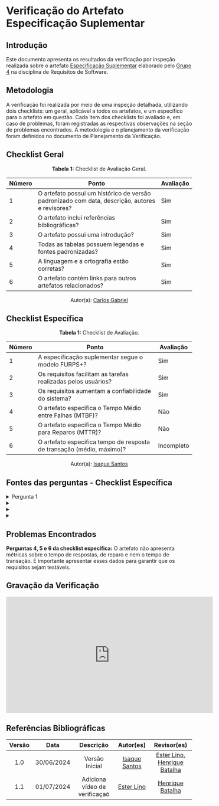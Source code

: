 # Verificação do Artefato Especificação Suplementar

## Introdução

Este documento apresenta os resultados da verificação por inspeção realizada sobre o artefato [Especificação Suplementar](https://requisitos-de-software.github.io/2024.1-Gov.br/#/modelagem/especificacao_suplementar) elaborado pelo [Grupo 4](https://github.com/Requisitos-de-Software/2024.1-Gov.br) na disciplina de Requisitos de Software.

## Metodologia

A verificação foi realizada por meio de uma inspeção detalhada, utilizando dois checklists: um geral, aplicável a todos os artefatos, e um específico para o artefato em questão. Cada item dos checklists foi avaliado e, em caso de problemas, foram registradas as respectivas observações na seção de problemas encontrados. A metodologia e o planejamento da verificação foram definidos no documento de Planejamento da Verificação.


## Checklist Geral

<font><p style="text-align: center">**Tabela 1:** Checklist de Avaliação Geral.</p></font>

| Número  | Ponto                                                                                                           | Avaliação         |
|-----|----------------------------------------------------------------------------------------------------------------------|------------------|
| 1   | O artefato possui um histórico de versão padronizado com data, descrição, autores e revisores?                       |        Sim          |
| 2   | O artefato inclui referências bibliográficas?                                                                        |            Sim      |
| 3   | O artefato possui uma introdução?                                                                                   |         Sim         |
| 4   | Todas as tabelas possuem legendas e fontes padronizadas?                                                             |        Sim          |
| 5  | A linguagem e a ortografia estão corretas?                                                                           |               Sim   |
| 6  | O artefato contém links para outros artefatos relacionados?                                                           |      Sim            |

<div align="center">Autor(a): <a href="https://github.com/TheCarlosRamos">Carlos Gabriel</a></div>

## Checklist Específica

<font><p style="text-align: center">**Tabela 1:** Checklist de Avaliação.</p></font>

| Número  | Ponto                                                                         | Avaliação |
|-----|-----------------------------------------------------------------------------------|-----------|
| 1   | A especificação suplementar segue o modelo FURPS+?                                |   Sim     |
| 2   | Os requisitos facilitam as tarefas realizadas pelos usuários?                     |    Sim    |
| 3   | Os requisitos aumentam a confiabilidade do sistema?                               |     Sim   |
| 4   | O artefato especifica o Tempo Médio entre Falhas (MTBF)?                          |   Não      |
| 5   | O artefato especifica o Tempo Médio para Reparos (MTTR)?                          |     Não    |
| 6  | O artefato especifica tempo de resposta de transação (médio, máximo)?             |   Incompleto     |

<div align="center">Autor(a): <a href="https://github.com/IsaqueSH">Isaque Santos</a></div>

## Fontes das perguntas - Checklist Específica

</details>
<details><summary>Pergunta 1</summary>
<img src="assets/verificacao/suplementar1.png" alt="ref" width="700"/>
</details>

</details>
<details><summary></summary>
<img src="assets/verificacao/suplementar2.png" alt="ref" width="700"/>
</details>

</details>
<details><summary></summary>
<img src="assets/verificacao/suplementar3.png" alt="ref" width="700"/>
</details>


</details>
<details><summary></summary>
<img src="assets/verificacao/suplementar4.png" alt="ref" width="700"/>
</details>


## Problemas Encontrados

**Perguntas 4, 5 e 6 da checklist específica:** O artefato não apresenta métricas sobre o tempo de respostas, de reparo e nem o tempo de transação. É importante apresentar esses dados para garantir que os requisitos sejam testáveis.

## Gravação da Verificação

<iframe width="560" height="315" src="https://www.youtube.com/embed/MECyGqVIezA?si=JcDZqR-UdDU7_xDy" title="YouTube video player" frameborder="0" allow="accelerometer; autoplay; clipboard-write; encrypted-media; gyroscope; picture-in-picture; web-share" referrerpolicy="strict-origin-when-cross-origin" allowfullscreen></iframe>

## Referências Bibliográficas

| Versão |    Data    |                      Descrição                      |      Autor(es)      | Revisor(es)  |
| :----: | :--------: | :-------------------------------------------------: | :-----------------: | :----------: |
|  1.0   | 30/06/2024 | Versão Inicial | [Isaque Santos](https://github.com/IsaqueSH) | [Ester Lino](https://github.com/esteerlino), [Henrique Batalha](https://github.com/HeBatalha)  |
|  1.1   | 01/07/2024 | Adiciona vídeo de verificaçaõ | [Ester Lino](https://github.com/esteerlino) | [Henrique Batalha](https://github.com/HeBatalha) |
